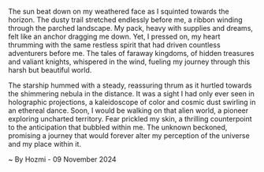 
The sun beat down on my weathered face as I squinted towards the horizon. The dusty trail stretched endlessly before me, a ribbon winding through the parched landscape. My pack, heavy with supplies and dreams, felt like an anchor dragging me down. Yet, I pressed on, my heart thrumming with the same restless spirit that had driven countless adventurers before me. The tales of faraway kingdoms, of hidden treasures and valiant knights, whispered in the wind, fueling my journey through this harsh but beautiful world.

The starship hummed with a steady, reassuring thrum as it hurtled towards the shimmering nebula in the distance. It was a sight I had only ever seen in holographic projections, a kaleidoscope of color and cosmic dust swirling in an ethereal dance. Soon, I would be walking on that alien world, a pioneer exploring uncharted territory. Fear prickled my skin, a thrilling counterpoint to the anticipation that bubbled within me. The unknown beckoned, promising a journey that would forever alter my perception of the universe and my place within it. 

~ By Hozmi - 09 November 2024

